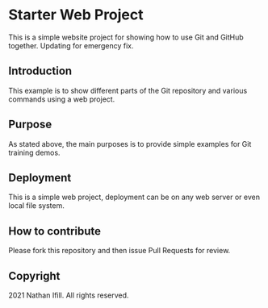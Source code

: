 # Starter Web Project

This is a simple website project for showing how to use Git and GitHub together. Updating for emergency fix.

## Introduction

This example is to show different parts of the Git repository and various commands using a web project.

## Purpose

As stated above, the main purposes is to provide simple examples for Git training demos.

## Deployment

This is a simple web project, deployment can be on any web server or even local file system.

## How to contribute

Please fork this repository and then issue Pull Requests for review.

## Copyright

2021 Nathan Ifill. All rights reserved.
